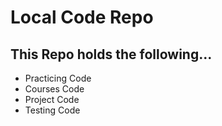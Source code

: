 # Local Code Repo

## This Repo holds the following...

- Practicing Code
- Courses Code
- Project Code
- Testing Code 
